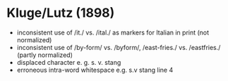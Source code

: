 # Kluge/Lutz (1898)

- inconsistent use of /it./ vs. /ital./ as markers for Italian in print (not normalized)
- inconsistent use of /by-form/ vs. /byform/, /east-fries./ vs. /eastfries./ (partly normalized)
- displaced character e. g. s. v. stang
- erroneous intra-word whitespace e.g. s.v stang line 4
